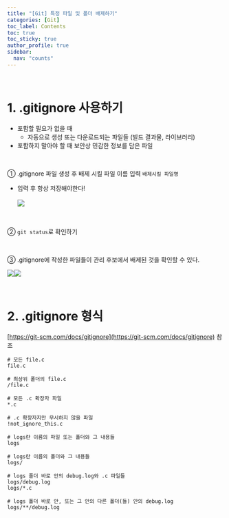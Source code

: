 ```yaml
---
title: "[Git] 특정 파일 및 폴더 배제하기"
categories: [Git]
toc_label: Contents
toc: true
toc_sticky: true
author_profile: true
sidebar:
  nav: "counts"
---
```


<br>

# 1. .gitignore 사용하기

- 포함할 필요가 없을 때
  - 자동으로 생성 또는 다운로드되는 파일들 (빌드 결과물, 라이브러리)
- 포함하지 말아야 할 때
  보안상 민감한 정보를 담은 파일

<br>

① .gitignore 파일 생성 후 배제 시킬 파일 이름 입력 `배제시킬 파일명`

- 입력 후 항상 저장해야한다!<br><br>
  ![](https://velog.velcdn.com/images/sieunpark/post/7f87faa1-1b47-415b-97c5-c89a2be5792f/image.png)

<br>

② `git status`로 확인하기

<br>

③ .gitignore에 작성한 파일들이 관리 후보에서 배제된 것을 확인할 수 있다.

![](https://velog.velcdn.com/images/sieunpark/post/6714a16a-a5cf-4455-9e05-0def1d0994da/image.png)![](https://velog.velcdn.com/images/sieunpark/post/01652cb0-df1c-4a6e-9b3e-417b352dfade/image.png)

<br>

# 2. .gitignore 형식

[https://git-scm.com/docs/gitignore](https://git-scm.com/docs/gitignore) 참조

```
# 모든 file.c
file.c

# 최상위 폴더의 file.c
/file.c

# 모든 .c 확장자 파일
*.c

# .c 확장자지만 무시하지 않을 파일
!not_ignore_this.c

# logs란 이름의 파일 또는 폴더와 그 내용들
logs

# logs란 이름의 폴더와 그 내용들
logs/

# logs 폴더 바로 안의 debug.log와 .c 파일들
logs/debug.log
logs/*.c

# logs 폴더 바로 안, 또는 그 안의 다른 폴더(들) 안의 debug.log
logs/**/debug.log
```

<br>
